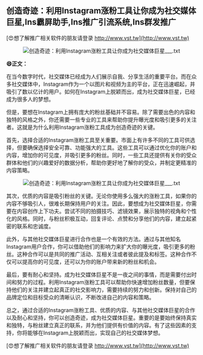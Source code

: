 ## **创造奇迹：利用Instagram涨粉工具让你成为社交媒体巨星,Ins霸屏助手,Ins推广引流系统,Ins群发推广**

[😍想了解推广相关软件的朋友请登录 http://www.vst.tw](http://www.vst.tw)

 <center><img src="https://vst.tw/MP4/tuiguang/png/1.png" alt="创造奇迹：利用Instagram涨粉工具让你成为社交媒体巨星___.txt"></center>

**😄正文：**

在当今数字时代，社交媒体已经成为人们展示自我、分享生活的重要平台。而在众多社交媒体中，Instagram作为一个以图片和视频为主的平台，正在迅速崛起，并吸引了数以亿计的用户。如何在Instagram上脱颖而出，成为社交媒体巨星，已经成为很多人的梦想。

但是，要想在Instagram上拥有庞大的粉丝基础并不容易。除了需要出色的内容和独特的风格之外，你还需要一些专业的工具来帮助你提升曝光度和吸引更多的关注者。这就是为什么利用Instagram涨粉工具成为创造奇迹的关键。

首先，选择合适的Instagram涨粉工具至关重要。市面上有许多不同的工具可供选择，但要确保选择安全可靠、功能强大的工具。这些工具可以通过优化你的账户和内容，增加你的可见度，并吸引更多的粉丝。同时，一些工具还提供有关你的受众群体和他们的兴趣爱好的数据分析，帮助你更好地了解你的受众，并制定更精准的内容策略。

 <center><img src="https://vst.tw/MP4/tuiguang/png/7.png" alt="创造奇迹：利用Instagram涨粉工具让你成为社交媒体巨星___.txt"></center>

其次，优质的内容是吸引粉丝的关键。无论你使用多么强大的涨粉工具，如果你的内容不够吸引人，很难长期保持用户的关注。因此，要想成为社交媒体巨星，你需要在内容创作上下功夫。尝试不同的拍摄技巧、滤镜效果，展示独特的视角和个性化的风格。同时，与粉丝积极互动，回复评论、点赞和分享他们的内容，建立起紧密的联系和忠诚度。

此外，与其他社交媒体巨星进行合作也是一个有效的方法。通过与其他知名Instagram用户合作，你可以借助他们的影响力来扩大你的曝光度，吸引更多的粉丝。这种合作可以是共同的推广活动、互相关注或者彼此提及和标签。这种合作不仅可以提高你的可见度，还可以为你的账户带来新的粉丝和机会。

最后，要有耐心和坚持。成为社交媒体巨星不是一夜之间的事情，而是需要付出时间和努力的过程。利用Instagram涨粉工具可以帮助你快速增加粉丝数量，但要保持他们的关注并建立起真正的社交影响力，需要持续的努力和创新。保持对自己的品牌定位和目标受众的清晰认识，不断改进自己的内容和策略。

总之，通过合适的Instagram涨粉工具、优质的内容、与其他社交媒体巨星的合作以及耐心和坚持，你可以创造奇迹，成为社交媒体巨星。重要的是要始终保持真实和独特，与粉丝建立真正的联系，并为他们提供有价值的内容。有了这些因素的支持，你将能够在Instagram上脱颖而出，实现自己的社交媒体梦想。

[😍想了解推广相关软件的朋友请登录 http://www.vst.tw](http://www.vst.tw)



